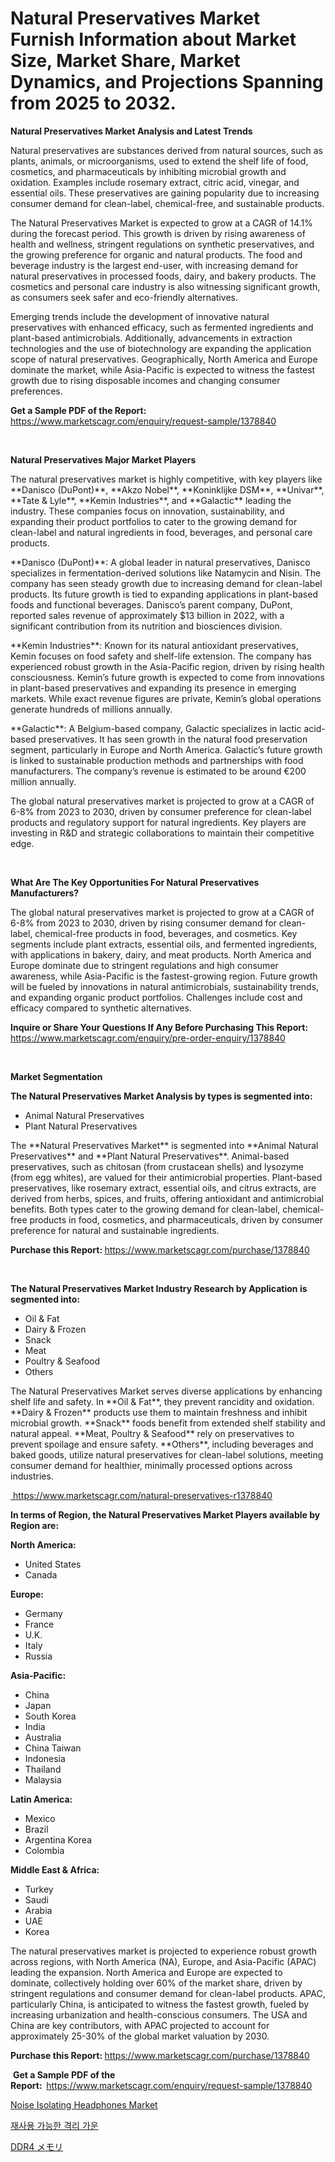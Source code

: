 <p><h1>Natural Preservatives Market Furnish Information about Market Size, Market Share, Market Dynamics, and Projections Spanning from 2025 to 2032.</h1></p><p><strong>Natural Preservatives Market Analysis and Latest Trends</strong></p>
<p><p>Natural preservatives are substances derived from natural sources, such as plants, animals, or microorganisms, used to extend the shelf life of food, cosmetics, and pharmaceuticals by inhibiting microbial growth and oxidation. Examples include rosemary extract, citric acid, vinegar, and essential oils. These preservatives are gaining popularity due to increasing consumer demand for clean-label, chemical-free, and sustainable products.</p><p>The Natural Preservatives Market is expected to grow at a CAGR of 14.1% during the forecast period. This growth is driven by rising awareness of health and wellness, stringent regulations on synthetic preservatives, and the growing preference for organic and natural products. The food and beverage industry is the largest end-user, with increasing demand for natural preservatives in processed foods, dairy, and bakery products. The cosmetics and personal care industry is also witnessing significant growth, as consumers seek safer and eco-friendly alternatives.</p><p>Emerging trends include the development of innovative natural preservatives with enhanced efficacy, such as fermented ingredients and plant-based antimicrobials. Additionally, advancements in extraction technologies and the use of biotechnology are expanding the application scope of natural preservatives. Geographically, North America and Europe dominate the market, while Asia-Pacific is expected to witness the fastest growth due to rising disposable incomes and changing consumer preferences.</p></p>
<p><strong>Get a Sample PDF of the Report:&nbsp;</strong> <a href="https://www.marketscagr.com/enquiry/request-sample/1378840?utm_campaign=1909&utm_medium=2&utm_source=Github&utm_content=ia&utm_term=25012025&utm_id=natural-preservatives">https://www.marketscagr.com/enquiry/request-sample/1378840</a></p>
<p>&nbsp;</p>
<p><strong>Natural Preservatives Major Market Players</strong></p>
<p><p>The natural preservatives market is highly competitive, with key players like **Danisco (DuPont)**, **Akzo Nobel**, **Koninklijke DSM**, **Univar**, **Tate & Lyle**, **Kemin Industries**, and **Galactic** leading the industry. These companies focus on innovation, sustainability, and expanding their product portfolios to cater to the growing demand for clean-label and natural ingredients in food, beverages, and personal care products.</p><p>**Danisco (DuPont)**: A global leader in natural preservatives, Danisco specializes in fermentation-derived solutions like Natamycin and Nisin. The company has seen steady growth due to increasing demand for clean-label products. Its future growth is tied to expanding applications in plant-based foods and functional beverages. Danisco’s parent company, DuPont, reported sales revenue of approximately $13 billion in 2022, with a significant contribution from its nutrition and biosciences division.</p><p>**Kemin Industries**: Known for its natural antioxidant preservatives, Kemin focuses on food safety and shelf-life extension. The company has experienced robust growth in the Asia-Pacific region, driven by rising health consciousness. Kemin’s future growth is expected to come from innovations in plant-based preservatives and expanding its presence in emerging markets. While exact revenue figures are private, Kemin’s global operations generate hundreds of millions annually.</p><p>**Galactic**: A Belgium-based company, Galactic specializes in lactic acid-based preservatives. It has seen growth in the natural food preservation segment, particularly in Europe and North America. Galactic’s future growth is linked to sustainable production methods and partnerships with food manufacturers. The company’s revenue is estimated to be around €200 million annually.</p><p>The global natural preservatives market is projected to grow at a CAGR of 6-8% from 2023 to 2030, driven by consumer preference for clean-label products and regulatory support for natural ingredients. Key players are investing in R&D and strategic collaborations to maintain their competitive edge.</p></p>
<p>&nbsp;</p>
<p><strong>What Are The Key Opportunities For Natural Preservatives Manufacturers?</strong></p>
<p><p>The global natural preservatives market is projected to grow at a CAGR of 6-8% from 2023 to 2030, driven by rising consumer demand for clean-label, chemical-free products in food, beverages, and cosmetics. Key segments include plant extracts, essential oils, and fermented ingredients, with applications in bakery, dairy, and meat products. North America and Europe dominate due to stringent regulations and high consumer awareness, while Asia-Pacific is the fastest-growing region. Future growth will be fueled by innovations in natural antimicrobials, sustainability trends, and expanding organic product portfolios. Challenges include cost and efficacy compared to synthetic alternatives.</p></p>
<p><strong>Inquire or Share Your Questions If Any Before Purchasing This Report:</strong> <a href="https://www.marketscagr.com/enquiry/pre-order-enquiry/1378840?utm_campaign=1909&utm_medium=2&utm_source=Github&utm_content=ia&utm_term=25012025&utm_id=natural-preservatives">https://www.marketscagr.com/enquiry/pre-order-enquiry/1378840</a></p>
<p>&nbsp;</p>
<p><strong>Market Segmentation</strong></p>
<p><strong>The Natural Preservatives Market Analysis by types is segmented into:</strong></p>
<p><ul><li>Animal Natural Preservatives</li><li>Plant Natural Preservatives</li></ul></p>
<p><p>The **Natural Preservatives Market** is segmented into **Animal Natural Preservatives** and **Plant Natural Preservatives**. Animal-based preservatives, such as chitosan (from crustacean shells) and lysozyme (from egg whites), are valued for their antimicrobial properties. Plant-based preservatives, like rosemary extract, essential oils, and citrus extracts, are derived from herbs, spices, and fruits, offering antioxidant and antimicrobial benefits. Both types cater to the growing demand for clean-label, chemical-free products in food, cosmetics, and pharmaceuticals, driven by consumer preference for natural and sustainable ingredients.</p></p>
<p><strong>Purchase this Report:&nbsp;</strong><a href="https://www.marketscagr.com/purchase/1378840?utm_campaign=1909&utm_medium=2&utm_source=Github&utm_content=ia&utm_term=25012025&utm_id=natural-preservatives">https://www.marketscagr.com/purchase/1378840</a></p>
<p>&nbsp;</p>
<p><strong>The Natural Preservatives Market Industry Research by Application is segmented into:</strong></p>
<p><ul><li>Oil & Fat</li><li>Dairy & Frozen</li><li>Snack</li><li>Meat</li><li>Poultry & Seafood</li><li>Others</li></ul></p>
<p><p>The Natural Preservatives Market serves diverse applications by enhancing shelf life and safety. In **Oil & Fat**, they prevent rancidity and oxidation. **Dairy & Frozen** products use them to maintain freshness and inhibit microbial growth. **Snack** foods benefit from extended shelf stability and natural appeal. **Meat, Poultry & Seafood** rely on preservatives to prevent spoilage and ensure safety. **Others**, including beverages and baked goods, utilize natural preservatives for clean-label solutions, meeting consumer demand for healthier, minimally processed options across industries.</p></p>
<p><a href="https://www.marketscagr.com/natural-preservatives-r1378840?utm_campaign=1909&utm_medium=2&utm_source=Github&utm_content=ia&utm_term=25012025&utm_id=natural-preservatives">&nbsp;https://www.marketscagr.com/natural-preservatives-r1378840</a></p>
<p><strong>In terms of Region, the Natural Preservatives Market Players available by Region are:</strong></p>
<p>
    <p> <strong> North America: </strong>
        <ul>
            <li>United States</li>
            <li>Canada</li>
        </ul>
        </p> 
    <p> <strong> Europe: </strong>
        <ul>
            <li>Germany</li>
            <li>France</li>
            <li>U.K.</li>
            <li>Italy</li>
            <li>Russia</li>
        </ul>
        </p> 
    <p> <strong> Asia-Pacific: </strong>
        <ul>
            <li>China</li>
            <li>Japan</li>
            <li>South Korea</li>
            <li>India</li>
            <li>Australia</li>
            <li>China Taiwan</li>
            <li>Indonesia</li>
            <li>Thailand</li>
            <li>Malaysia</li>
        </ul>
        </p> 
    <p> <strong> Latin America: </strong>
        <ul>
            <li>Mexico</li>
            <li>Brazil</li>
            <li>Argentina Korea</li>
            <li>Colombia</li>
        </ul>
        </p> 
    <p> <strong> Middle East & Africa: </strong>
        <ul>
            <li>Turkey</li>
            <li>Saudi</li>
            <li>Arabia</li>
            <li>UAE</li>
            <li>Korea</li>
        </ul>
    </p>
    </p>
<p><p>The natural preservatives market is projected to experience robust growth across regions, with North America (NA), Europe, and Asia-Pacific (APAC) leading the expansion. North America and Europe are expected to dominate, collectively holding over 60% of the market share, driven by stringent regulations and consumer demand for clean-label products. APAC, particularly China, is anticipated to witness the fastest growth, fueled by increasing urbanization and health-conscious consumers. The USA and China are key contributors, with APAC projected to account for approximately 25-30% of the global market valuation by 2030.</p></p>
<p><strong>Purchase this Report: </strong><a href="https://www.marketscagr.com/purchase/1378840?utm_campaign=1909&utm_medium=2&utm_source=Github&utm_content=ia&utm_term=25012025&utm_id=natural-preservatives">https://www.marketscagr.com/purchase/1378840</a></p>
<p>&nbsp;<strong>Get a Sample PDF of the Report:&nbsp;&nbsp;</strong><a href="https://www.marketscagr.com/enquiry/request-sample/1378840?utm_campaign=1909&utm_medium=2&utm_source=Github&utm_content=ia&utm_term=25012025&utm_id=natural-preservatives">https://www.marketscagr.com/enquiry/request-sample/1378840</a></p>
<p><strong></strong></p>
<p><p><a href="https://github.com/vimar16th/Market-Research-Report-List-7/blob/main/noise-isolating-headphones-market.md?utm_campaign=1909&utm_medium=2&utm_source=Github&utm_content=ia&utm_term=25012025&utm_id=natural-preservatives">Noise Isolating Headphones Market</a></p><p><a href="https://github.com/laholand/Market-Research-Report-List-7/blob/main/438353633795.md?utm_campaign=1909&utm_medium=2&utm_source=Github&utm_content=ia&utm_term=25012025&utm_id=natural-preservatives">재사용 가능한 격리 가운</a></p><p><a href="https://github.com/mohamedbakry57/Market-Research-Report-List-6/blob/main/653795033482.md?utm_campaign=1909&utm_medium=2&utm_source=Github&utm_content=ia&utm_term=25012025&utm_id=natural-preservatives">DDR4 メモリ</a></p></p>